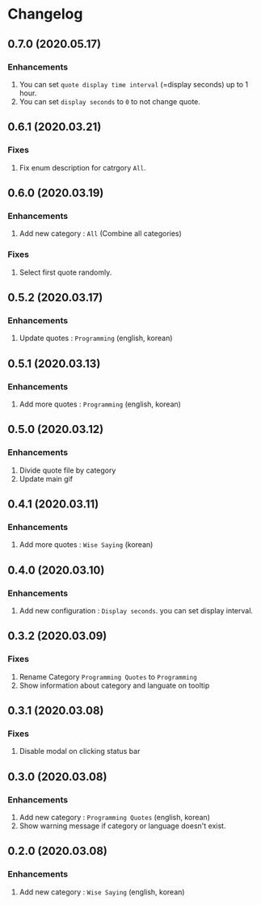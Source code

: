 # Changelog

## 0.7.0 (2020.05.17)

### Enhancements

1. You can set `quote display time interval` (=display seconds) up to 1 hour.
1. You can set `display seconds` to `0` to not change quote.

## 0.6.1 (2020.03.21)

### Fixes

1. Fix enum description for catrgory `All`.

## 0.6.0 (2020.03.19)

### Enhancements

1. Add new category : `All` (Combine all categories)

### Fixes

1. Select first quote randomly.

## 0.5.2 (2020.03.17)

### Enhancements

1. Update quotes : `Programming` (english, korean)

## 0.5.1 (2020.03.13)

### Enhancements

1. Add more quotes : `Programming` (english, korean)

## 0.5.0 (2020.03.12)

### Enhancements

1. Divide quote file by category
1. Update main gif

## 0.4.1 (2020.03.11)

### Enhancements

1. Add more quotes : `Wise Saying` (korean)

## 0.4.0 (2020.03.10)

### Enhancements

1. Add new configuration : `Display seconds`. you can set display interval.

## 0.3.2 (2020.03.09)

### Fixes

1. Rename Category `Programming Quotes` to `Programming`
1. Show information about category and languate on tooltip

## 0.3.1 (2020.03.08)

### Fixes

1. Disable modal on clicking status bar

## 0.3.0 (2020.03.08)

### Enhancements

1. Add new category : `Programming Quotes` (english, korean)
1. Show warning message if category or language doesn't exist.

## 0.2.0 (2020.03.08)

### Enhancements

1. Add new category : `Wise Saying` (english, korean)
